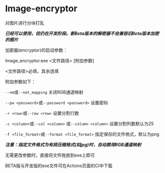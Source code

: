 # Image-encryptor
对图片进行分块打乱

***已经可以使用，但仍在开发阶段。新Beta版本的解密器不会兼容旧Beta版本加密的图片***

加密器(encryptor)的启动参数：

Image_encryptor.exe <文件路径> [附加参数]

<文件路径>必填，其余选填

附加参数如下：

`--nm`或`--not_mapping` 关闭RGB通道映射

`--pw <password>`或`--password <password>` 设置密码

`-r <row>`或`--row <row>` 设置分割行数

`-c <column>`或`--col <column>` 或`--column <column>` 设置分割列数默认为25

`-f <file_format>`或`--format <file_format>` 指定保存的文件格式，默认为png

***注意：指定文件格式为有损压缩格式(如jpg)时，自动禁用RGB通道映射***

无需更改参数时，直接将文件拖放到exe上即可

BETA版与开发版的exe文件可在Actions页面的CI中下载
